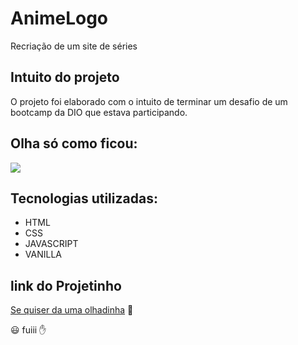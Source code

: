 # AnimeLogo
Recriação de um site de séries

## Intuito do projeto

O projeto foi elaborado com o intuito de terminar um desafio de um bootcamp da DIO que estava participando. 


## Olha só como ficou:
  
  ![](https://github.com/aba665/AnimeLogo/blob/main/image/Untitled%20%E2%80%91%20Made%20with%20FlexClip.gif)
  
## Tecnologias utilizadas:

   * HTML
   * CSS
   * JAVASCRIPT
   * VANILLA

## link do Projetinho 

 [Se quiser da uma olhadinha](https://aba665.github.io/AnimeLogo/) 👀

😃 fuiii ✋ 

